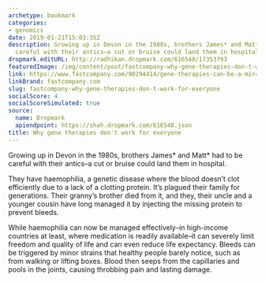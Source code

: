 ```yaml
---
archetype: bookmark
categories:
- genomics
date: 2019-01-21T15:03:35Z
description: Growing up in Devon in the 1980s, brothers James* and Matt* had to be
  careful with their antics–a cut or bruise could land them in hospital.
dropmark.editURL: http://radhikan.dropmark.com/616548/17353793
featuredImage: /img/content/post/fastcompany-why-gene-therapies-don-t-work-for-everyone.jpg
link: https://www.fastcompany.com/90294414/gene-therapies-can-be-a-miracle-cure-except-when-our-immune-systems-wont-let-them?amp=&amp=&amp=&amp=&amp=&campaign_date=01192019&partner=newsletter&position=2
linkBrand: fastcompany.com
slug: fastcompany-why-gene-therapies-don-t-work-for-everyone
socialScore: 4
socialScoreSimulated: true
source:
  name: Dropmark
  apiendpoint: https://shah.dropmark.com/616548.json
title: Why gene therapies don't work for everyone
---
```

Growing up in Devon in the 1980s, brothers James* and Matt* had to be careful with their antics–a cut or bruise could land them in hospital.

They have haemophilia, a genetic disease where the blood doesn’t clot efficiently due to a lack of a clotting protein. It’s plagued their family for generations. Their granny’s brother died from it, and they, their uncle and a younger cousin have long managed it by injecting the missing protein to prevent bleeds.

While haemophilia can now be managed effectively–in high-income countries at least, where medication is readily available–it can severely limit freedom and quality of life and can even reduce life expectancy. Bleeds can be triggered by minor strains that healthy people barely notice, such as from walking or lifting boxes. Blood then seeps from the capillaries and pools in the joints, causing throbbing pain and lasting damage.


